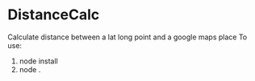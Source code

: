 # DistanceCalc
Calculate distance between a lat long point and a google maps place
To use:
1. node install
2. node .

